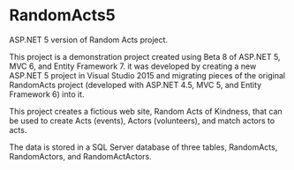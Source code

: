 # RandomActs5
ASP.NET 5 version of Random Acts project.

This project is a demonstration project created using Beta 8 of ASP.NET 5, MVC 6, and Entity Framework 7. 
it was developed by creating a new ASP.NET 5 project in Visual Studio 2015 and migrating pieces of the original 
RandomActs project (developed with ASP.NET 4.5, MVC 5, and Entity Framework 6) into it.

This project creates a fictious web site, Random Acts of Kindness, that can be used to create Acts (events), 
Actors (volunteers), and match actors to acts. 

The data is stored in a SQL Server database of three tables, RandomActs, RandomActors, and RandomActActors.

